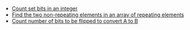 - [Count set bits in an integer](https://github.com/mansi05041/Love_babbar_DSA_sheet/tree/main/Bit%20manipulation/1.CountSetBits)
- [Find the two non-repeating elements in an array of repeating elements](https://github.com/mansi05041/Love_babbar_DSA_sheet/tree/main/Bit%20manipulation/2.NonRepeatingNumbers)
- [Count number of bits to be flipped to convert A to B](https://github.com/mansi05041/Love_babbar_DSA_sheet/tree/main/Bit%20manipulation/3.FlipBits)